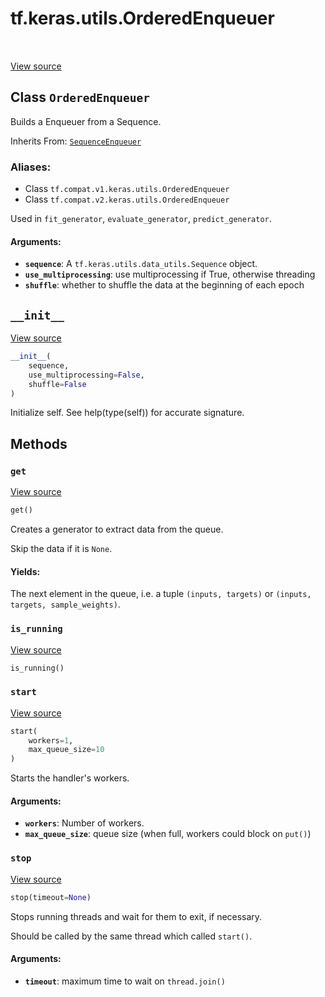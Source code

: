 <div itemscope itemtype="http://developers.google.com/ReferenceObject">
<meta itemprop="name" content="tf.keras.utils.OrderedEnqueuer" />
<meta itemprop="path" content="Stable" />
<meta itemprop="property" content="__init__"/>
<meta itemprop="property" content="get"/>
<meta itemprop="property" content="is_running"/>
<meta itemprop="property" content="start"/>
<meta itemprop="property" content="stop"/>
</div>

# tf.keras.utils.OrderedEnqueuer

<!-- Insert buttons -->

<table class="tfo-notebook-buttons tfo-api" align="left">
</table>

<a target="_blank" href="/code/stable/tensorflow/python/keras/utils/data_utils.py">View source</a>



## Class `OrderedEnqueuer`

<!-- Start diff -->
Builds a Enqueuer from a Sequence.

Inherits From: [`SequenceEnqueuer`](../../../tf/keras/utils/SequenceEnqueuer.md)

### Aliases:

* Class `tf.compat.v1.keras.utils.OrderedEnqueuer`
* Class `tf.compat.v2.keras.utils.OrderedEnqueuer`


<!-- Placeholder for "Used in" -->

Used in `fit_generator`, `evaluate_generator`, `predict_generator`.

#### Arguments:


* <b>`sequence`</b>: A `tf.keras.utils.data_utils.Sequence` object.
* <b>`use_multiprocessing`</b>: use multiprocessing if True, otherwise threading
* <b>`shuffle`</b>: whether to shuffle the data at the beginning of each epoch

<h2 id="__init__"><code>__init__</code></h2>

<a target="_blank" href="/code/stable/tensorflow/python/keras/utils/data_utils.py">View source</a>

``` python
__init__(
    sequence,
    use_multiprocessing=False,
    shuffle=False
)
```

Initialize self.  See help(type(self)) for accurate signature.




## Methods

<h3 id="get"><code>get</code></h3>

<a target="_blank" href="/code/stable/tensorflow/python/keras/utils/data_utils.py">View source</a>

``` python
get()
```

Creates a generator to extract data from the queue.

Skip the data if it is `None`.

#### Yields:

The next element in the queue, i.e. a tuple
`(inputs, targets)` or
`(inputs, targets, sample_weights)`.


<h3 id="is_running"><code>is_running</code></h3>

<a target="_blank" href="/code/stable/tensorflow/python/keras/utils/data_utils.py">View source</a>

``` python
is_running()
```




<h3 id="start"><code>start</code></h3>

<a target="_blank" href="/code/stable/tensorflow/python/keras/utils/data_utils.py">View source</a>

``` python
start(
    workers=1,
    max_queue_size=10
)
```

Starts the handler's workers.


#### Arguments:


* <b>`workers`</b>: Number of workers.
* <b>`max_queue_size`</b>: queue size
    (when full, workers could block on `put()`)

<h3 id="stop"><code>stop</code></h3>

<a target="_blank" href="/code/stable/tensorflow/python/keras/utils/data_utils.py">View source</a>

``` python
stop(timeout=None)
```

Stops running threads and wait for them to exit, if necessary.

Should be called by the same thread which called `start()`.

#### Arguments:


* <b>`timeout`</b>: maximum time to wait on `thread.join()`



